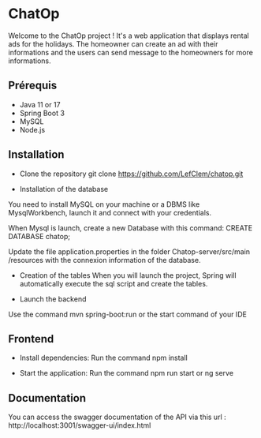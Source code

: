 # ChatOp

Welcome to the ChatOp project ! It's a web application that displays rental ads for the holidays. 
The homeowner can create an ad with their informations and the users can send message to the homeowners for more informations.

## Prérequis

- Java 11 or 17
- Spring Boot 3
- MySQL
- Node.js 

## Installation

- Clone the repository
git clone https://github.com/LefClem/chatop.git

- Installation of the database

You need to install MySQL on your machine or a DBMS like MysqlWorkbench, launch it and connect with your credentials.

When Mysql is launch, create a new Database with this command: CREATE DATABASE chatop;

Update the file application.properties in the folder Chatop-server/src/main
/resources with the connexion information of the database.

- Creation of the tables
When you will launch the project, Spring will automatically execute the sql script and create the tables.

- Launch the backend

Use the command mvn spring-boot:run or the start command of your IDE
 

## Frontend

- Install dependencies:
Run the command npm install

- Start the application:
Run the command npm run start or ng serve

## Documentation

You can access the swagger documentation of the API via this url : http://localhost:3001/swagger-ui/index.html
